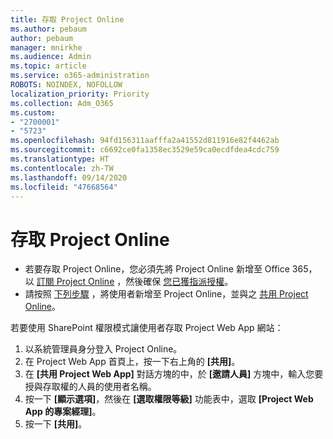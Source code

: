 ```yaml
---
title: 存取 Project Online
ms.author: pebaum
author: pebaum
manager: mnirkhe
ms.audience: Admin
ms.topic: article
ms.service: o365-administration
ROBOTS: NOINDEX, NOFOLLOW
localization_priority: Priority
ms.collection: Adm_O365
ms.custom:
- "2700001"
- "5723"
ms.openlocfilehash: 94fd156311aafffa2a41552d811916e82f4462ab
ms.sourcegitcommit: c6692ce0fa1358ec3529e59ca0ecdfdea4cdc759
ms.translationtype: HT
ms.contentlocale: zh-TW
ms.lasthandoff: 09/14/2020
ms.locfileid: "47668564"
---
```

# <a name="access-project-online"></a>存取 Project Online

- 若要存取 Project Online，您必須先將 Project Online 新增至 Office 365，以 [訂閱 Project Online](https://docs.microsoft.com/ProjectOnline/get-started-with-project-online) ，然後確保 [您已獲指派授權](https://docs.microsoft.com/ProjectOnline/step-1-sign-up-for-project-online#next-make-sure-you-can-get-in)。
- 請按照 [下列步驟](https://docs.microsoft.com/ProjectOnline/step-2-add-people-to-project-online) ，將使用者新增至 Project Online，並與之 [共用 Project Online](https://docs.microsoft.com/ProjectOnline/step-2-add-people-to-project-online#4-finally-share-project-online-with-the-people-you-added)。

若要使用 SharePoint 權限模式讓使用者存取 Project Web App 網站：

1. 以系統管理員身分登入 Project Online。
2. 在 Project Web App 首頁上，按一下右上角的 **[共用]**。
3. 在 **[共用 Project Web App]** 對話方塊的中，於 **[邀請人員]** 方塊中，輸入您要授與存取權的人員的使用者名稱。
4. 按一下 **[顯示選項]**，然後在 **[選取權限等級]** 功能表中，選取 **[Project Web App 的專案經理]**。
5. 按一下 **[共用]**。
